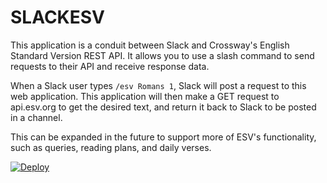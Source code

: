# SLACKESV
This application is a conduit between Slack and Crossway's English Standard Version REST API. It allows you to use
a slash command to send requests to their API and receive response data.

When a Slack user types `/esv Romans 1`, Slack will post a request to this web application. This application will
then make a GET request to api.esv.org to get the desired text, and return it back to Slack to be posted in a channel.

This can be expanded in the future to support more of ESV's functionality, such as queries, reading plans, and daily
verses. 

[![Deploy](https://www.herokucdn.com/deploy/button.svg)](https://heroku.com/deploy?template=https://api.esv.org/account/slackesv&env[esv.key]=&env[slack.token]=)
